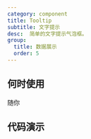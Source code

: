 ```yaml
---
category: component
title: Tooltip
subtitle: 文字提示
desc:  简单的文字提示气泡框。
group:
  title: 数据展示
  order: 5
---
```


## 何时使用

随你

## 代码演示

<example src="./examples/basic.md" title="基础用法" />

<example src="./examples/adjust.md" title="自动调整" />

<example src="./examples/placement.md" title="位置与箭头" />
